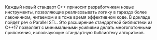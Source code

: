 Каждый новый стандарт C++ приносит разработчикам новые инструменты, позволяющие реализовывать логику в гараздо более лаконичном, читаемом и в тоже время эффективном коде. В докладе пойдет реч о Parallel STL. Это расширение стандартной библиотеки из C++17 позволяет с минимальными усилиями делать многопоточными приложения, использующие стандартную библиотеку алгоритмов. 
